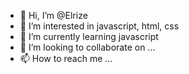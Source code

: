 - 👋 Hi, I’m @Elrize
- 👀 I’m interested in javascript, html, css
- 🌱 I’m currently learning javascript
- 💞️ I’m looking to collaborate on ...
- 📫 How to reach me ...

<!---
Elrize/Elrize is a ✨ special ✨ repository because its `README.md` (this file) appears on your GitHub profile.
You can click the Preview link to take a look at your changes.
--->

